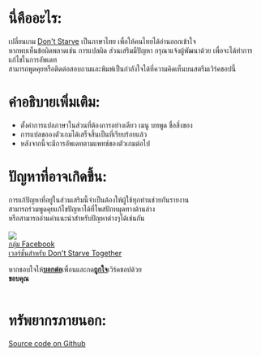 <h1>นี่คืออะไร:</h1>
<p>เปลี่ยนเกม&nbsp;<a href="http://store.steampowered.com/app/219740/" rel="noreferrer" target="_blank">Don&#39;t Starve</a>&nbsp;เป็นภาษาไทย เพื่อให้คนไทยได้อ่านออกเข้าใจ<br />
หากพบเห็นข้อผิดพลาดเช่น การแปลผิด ส่วนเสริมมีปัญหา กรุณาแจ้งผู้พัฒนาด้วย เพื่อจะได้ทำการแก้ไขในการอัพเดท<br />
สามารถพูดคุยหรือติดต่อสอบถามและพิมพ์เป็นกำลังใจได้ที่ความคิดเห็นบนสตรีมเวิร์คชอปนี้</p>

<h1>คำอธิบายเพิ่มเติม:</h1>
<ul>
	<li>ตั้งค่าการแปลภาษาในส่วนที่ต้องการอย่างเดียว เมนู บทพูด ชื่อสิ่งของ</li>
	<li>การแปลขอองตัวเกมได้เสร็จสิ้นเป็นที่เรียบร้อยแล้ว</li>
	<li>หลังจากนี้จะมีการอัพเดทตามแพทช์ของตัวเกมต่อไป</li>
</ul>

<h1>ปัญหาที่อาจเกิดขึ้น:</h1>
<p>การแก้ปัญหาที่อยู่ในส่วนเสริมนี้จำเป็นต้องให้ผู้ใช้ทุกท่านช่วยกันรายงาน<br />
สามารถร่วมพูดคุยแก้ไขปัญหาได้ที่โพสปักหมุดทางด้านล่าง<br />
หรือสามารถอ่านคำแนะนำสำหรับปัญหาต่างๆได้เช่นกัน<br />
<br />
<img src="https://cdn.cloudflare.steamstatic.com/steam/apps/219740/header.jpg?t=1647292111" /><br />
<a href="https://steamcommunity.com/linkfilter/?url=https://www.facebook.com/groups/DONTSTARVE.THAI/" rel="noreferrer" target="_blank">กลุ่ม Facebook</a><br />
<a href="http://steamcommunity.com/sharedfiles/filedetails/?id=807516498" rel="noreferrer" target="_blank">เวอร์ชั่นสำหรับ Don&#39;t Starve Together</a><br />

หากชอบใจให้<u><strong>บอกต่อ</strong></u>เพื่อนและกด<u><strong>ถูกใจ</strong></u>เวิร์คชอปด้วย<br />
<strong>ขอบคุณ</strong><br />
&nbsp;</p>

<h1>ทรัพยากรภายนอก:</h1>
<p><a href="https://steamcommunity.com/linkfilter/?url=https://github.com/chaixshot/DS-Thai" rel="noreferrer" target="_blank">Source code on Github</a></p>
